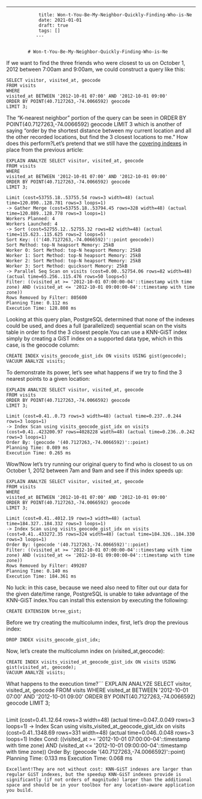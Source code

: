 ---
                title: Won-t-You-Be-My-Neighbor-Quickly-Finding-Who-is-Ne
                date: 2021-01-01    
                draft: true
                tags: []
               ---


            # Won-t-You-Be-My-Neighbor-Quickly-Finding-Who-is-Ne

If we want to find the three friends who were closest to us on October 1, 2012 between 7:00am and 9:00am, we could construct a query like this:
```
SELECT visitor, visited_at, geocode
FROM visits
WHERE
visited_at BETWEEN '2012-10-01 07:00' AND '2012-10-01 09:00'
ORDER BY POINT(40.7127263,-74.0066592) geocode
LIMIT 3;
```
The “K-nearest neighbor” portion of the query can be seen in ORDER BY POINT(40.7127263,-74.0066592) geocode LIMIT 3 which is another of saying “order by the shortest distance between my current location and all the other recorded locations, but find the 3 closest locations to me.”
How does this perform?Let’s pretend that we still have the [covering indexes](https://info.crunchydata.com/blog/why-covering-indexes-are-incredibly-helpful) in place from the previous article:
```
EXPLAIN ANALYZE SELECT visitor, visited_at, geocode
FROM visits
WHERE
visited_at BETWEEN '2012-10-01 07:00' AND '2012-10-01 09:00'
ORDER BY POINT(40.7127263,-74.0066592) geocode
LIMIT 3;
```
```
Limit (cost=53755.18..53755.54 rows=3 width=48) (actual time=120.890..128.781 rows=3 loops=1)
-> Gather Merge (cost=53755.18..53794.45 rows=328 width=48) (actual time=120.889..128.778 rows=3 loops=1)
Workers Planned: 4
Workers Launched: 4
-> Sort (cost=52755.12..52755.32 rows=82 width=48) (actual time=115.623..115.625 rows=2 loops=5)
Sort Key: (('(40.7127263,-74.0066592)'::point geocode))
Sort Method: top-N heapsort Memory: 25kB
Worker 0: Sort Method: top-N heapsort Memory: 25kB
Worker 1: Sort Method: top-N heapsort Memory: 25kB
Worker 2: Sort Method: top-N heapsort Memory: 25kB
Worker 3: Sort Method: quicksort Memory: 25kB
-> Parallel Seq Scan on visits (cost=0.00..52754.06 rows=82 width=48) (actual time=65.256..115.476 rows=50 loops=5)
Filter: ((visited_at >= '2012-10-01 07:00:00-04'::timestamp with time zone) AND (visited_at <= '2012-10-01 09:00:00-04'::timestamp with time zone))
Rows Removed by Filter: 805600
Planning Time: 0.112 ms
Execution Time: 128.808 ms
```
Looking at this query plan, PostgreSQL determined that none of the indexes could be used, and does a full (parallelized) sequential scan on the visits table in order to find the 3 closest people.You can use a KNN-GiST index simply by creating a GiST index on a supported data type, which in this case, is the geocode column:
```
CREATE INDEX visits_geocode_gist_idx ON visits USING gist(geocode);
VACUUM ANALYZE visits;
```
To demonstrate its power, let’s see what happens if we try to find the 3 nearest points to a given location:
```
EXPLAIN ANALYZE SELECT visitor, visited_at, geocode
FROM visits
ORDER BY POINT(40.7127263,-74.0066592) geocode
LIMIT 3;
```
```
Limit (cost=0.41..0.73 rows=3 width=48) (actual time=0.237..0.244 rows=3 loops=1)
-> Index Scan using visits_geocode_gist_idx on visits (cost=0.41..423200.97 rows=4028228 width=48) (actual time=0.236..0.242 rows=3 loops=1)
Order By: (geocode '(40.7127263,-74.0066592)'::point)
Planning Time: 0.089 ms
Execution Time: 0.265 ms
```
Wow!Now let’s try running our original query to find who is closest to us on October 1, 2012 between 7am and 9am and see if this index speeds up:
```
EXPLAIN ANALYZE SELECT visitor, visited_at, geocode
FROM visits
WHERE
visited_at BETWEEN '2012-10-01 07:00' AND '2012-10-01 09:00'
ORDER BY POINT(40.7127263,-74.0066592) geocode
LIMIT 3;
```
```
Limit (cost=0.41..4012.19 rows=3 width=48) (actual time=184.327..184.332 rows=3 loops=1)
-> Index Scan using visits_geocode_gist_idx on visits (cost=0.41..433272.35 rows=324 width=48) (actual time=184.326..184.330 rows=3 loops=1)
Order By: (geocode '(40.7127263,-74.0066592)'::point)
Filter: ((visited_at >= '2012-10-01 07:00:00-04'::timestamp with time zone) AND (visited_at <= '2012-10-01 09:00:00-04'::timestamp with time zone))
Rows Removed by Filter: 499207
Planning Time: 0.140 ms
Execution Time: 184.361 ms
```
No luck: in this case, because we need also need to filter out our data for the given date/time range, PostgreSQL is unable to take advantage of the KNN-GiST index.You can install this extension by executing the following:
```
CREATE EXTENSION btree_gist;
```
Before we try creating the multicolumn index, first, let’s drop the previous index:
```
DROP INDEX visits_geocode_gist_idx;
```
Now, let’s create the multicolumn index on (visited_at,geocode):
```
CREATE INDEX visits_visited_at_geocode_gist_idx ON visits USING gist(visited_at, geocode);
VACUUM ANALYZE visits;
```
What happens to the execution time?```
EXPLAIN ANALYZE SELECT visitor, visited_at, geocode
FROM visits
WHERE
visited_at BETWEEN '2012-10-01 07:00' AND '2012-10-01 09:00'
ORDER BY POINT(40.7127263,-74.0066592) geocode
LIMIT 3;
```
```
Limit (cost=0.41..12.64 rows=3 width=48) (actual time=0.047..0.049 rows=3 loops=1)
-> Index Scan using visits_visited_at_geocode_gist_idx on visits (cost=0.41..1348.69 rows=331 width=48) (actual time=0.046..0.048 rows=3 loops=1)
Index Cond: ((visited_at >= '2012-10-01 07:00:00-04'::timestamp with time zone) AND (visited_at <= '2012-10-01 09:00:00-04'::timestamp with time zone))
Order By: (geocode '(40.7127263,-74.0066592)'::point)
Planning Time: 0.133 ms
Execution Time: 0.068 ms
```
Excellent!They are not without cost: KNN-GiST indexes are larger than regular GiST indexes, but the speedup KNN-GiST indexes provide is significantly (if not orders of magnitude) larger than the additional space and should be in your toolbox for any location-aware application you build.